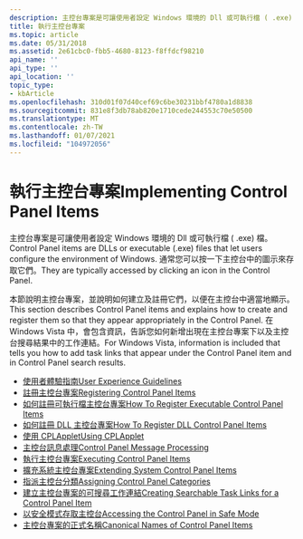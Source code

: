 ```yaml
---
description: 主控台專案是可讓使用者設定 Windows 環境的 Dll 或可執行檔 ( .exe) 檔。 通常您可以按一下主控台中的圖示來存取它們。
title: 執行主控台專案
ms.topic: article
ms.date: 05/31/2018
ms.assetid: 2e61cbc0-fbb5-4680-8123-f8ffdcf98210
api_name: ''
api_type: ''
api_location: ''
topic_type:
- kbArticle
ms.openlocfilehash: 310d01f07d40cef69c6be30231bbf4780a1d8838
ms.sourcegitcommit: 831e8f3db78ab820e1710cede244553c70e50500
ms.translationtype: MT
ms.contentlocale: zh-TW
ms.lasthandoff: 01/07/2021
ms.locfileid: "104972056"
---
```

# <a name="implementing-control-panel-items"></a><span data-ttu-id="651c8-104">執行主控台專案</span><span class="sxs-lookup"><span data-stu-id="651c8-104">Implementing Control Panel Items</span></span>

<span data-ttu-id="651c8-105">主控台專案是可讓使用者設定 Windows 環境的 Dll 或可執行檔 ( .exe) 檔。</span><span class="sxs-lookup"><span data-stu-id="651c8-105">Control Panel items are DLLs or executable (.exe) files that let users configure the environment of Windows.</span></span> <span data-ttu-id="651c8-106">通常您可以按一下主控台中的圖示來存取它們。</span><span class="sxs-lookup"><span data-stu-id="651c8-106">They are typically accessed by clicking an icon in the Control Panel.</span></span>

<span data-ttu-id="651c8-107">本節說明主控台專案，並說明如何建立及註冊它們，以便在主控台中適當地顯示。</span><span class="sxs-lookup"><span data-stu-id="651c8-107">This section describes Control Panel items and explains how to create and register them so that they appear appropriately in the Control Panel.</span></span> <span data-ttu-id="651c8-108">在 Windows Vista 中，會包含資訊，告訴您如何新增出現在主控台專案下以及主控台搜尋結果中的工作連結。</span><span class="sxs-lookup"><span data-stu-id="651c8-108">For Windows Vista, information is included that tells you how to add task links that appear under the Control Panel item and in Control Panel search results.</span></span>

-   [<span data-ttu-id="651c8-109">使用者體驗指南</span><span class="sxs-lookup"><span data-stu-id="651c8-109">User Experience Guidelines</span></span>](user-experience-guidelines.md)
-   [<span data-ttu-id="651c8-110">註冊主控台專案</span><span class="sxs-lookup"><span data-stu-id="651c8-110">Registering Control Panel Items</span></span>](registering-control-panel-items.md)
-   [<span data-ttu-id="651c8-111">如何註冊可執行檔主控台專案</span><span class="sxs-lookup"><span data-stu-id="651c8-111">How To Register Executable Control Panel Items</span></span>](how-to-register-an-executable-control-panel-item-registration-.md)
-   [<span data-ttu-id="651c8-112">如何註冊 DLL 主控台專案</span><span class="sxs-lookup"><span data-stu-id="651c8-112">How To Register DLL Control Panel Items</span></span>](how-to-register-dll-control-panel-item-registration-.md)
-   [<span data-ttu-id="651c8-113">使用 CPLApplet</span><span class="sxs-lookup"><span data-stu-id="651c8-113">Using CPLApplet</span></span>](using-cplapplet.md)
-   [<span data-ttu-id="651c8-114">主控台訊息處理</span><span class="sxs-lookup"><span data-stu-id="651c8-114">Control Panel Message Processing</span></span>](message-processing.md)
-   [<span data-ttu-id="651c8-115">執行主控台專案</span><span class="sxs-lookup"><span data-stu-id="651c8-115">Executing Control Panel Items</span></span>](executing-control-panel-items.md)
-   [<span data-ttu-id="651c8-116">擴充系統主控台專案</span><span class="sxs-lookup"><span data-stu-id="651c8-116">Extending System Control Panel Items</span></span>](extending-system-control-panel-items.md)
-   [<span data-ttu-id="651c8-117">指派主控台分類</span><span class="sxs-lookup"><span data-stu-id="651c8-117">Assigning Control Panel Categories</span></span>](assigning-control-panel-categories.md)
-   [<span data-ttu-id="651c8-118">建立主控台專案的可搜尋工作連結</span><span class="sxs-lookup"><span data-stu-id="651c8-118">Creating Searchable Task Links for a Control Panel Item</span></span>](creating-searchable-task-links.md)
-   [<span data-ttu-id="651c8-119">以安全模式存取主控台</span><span class="sxs-lookup"><span data-stu-id="651c8-119">Accessing the Control Panel in Safe Mode</span></span>](accessing-the-cp-in-safe-mode-under-vista.md)
-   [<span data-ttu-id="651c8-120">主控台專案的正式名稱</span><span class="sxs-lookup"><span data-stu-id="651c8-120">Canonical Names of Control Panel Items</span></span>](controlpanel-canonical-names.md)

 

 



